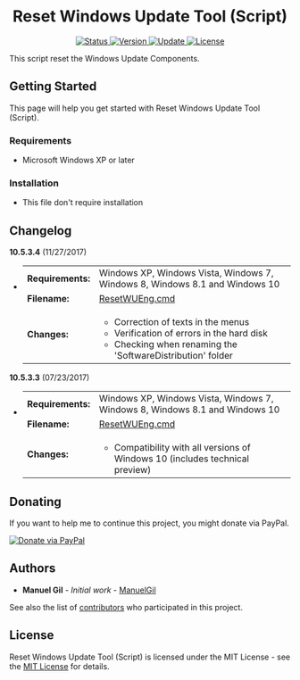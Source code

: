 <div align="center">
	<h1> Reset Windows Update Tool (Script) </h1>
</div>

<div align="center">
	<a href="#changelog">
		<img src="https://img.shields.io/badge/stability-stable-green.svg" alt="Status">
	</a>
	<a href="#changelog">
		<img src="https://img.shields.io/badge/release-v10.5.3.4-blue.svg" alt="Version">
	</a>
	<a href="#changelog">
		<img src="https://img.shields.io/badge/update-november-yellowgreen.svg" alt="Update">
	</a>
	<a href="#license">
		<img src="https://img.shields.io/badge/license-MIT%20License-green.svg" alt="License">
	</a>
</div>

This script reset the Windows Update Components.

<a name="started"></a>
## Getting Started

This page will help you get started with Reset Windows Update Tool (Script).

<a name="requirements"></a>
### Requirements

  * Microsoft Windows XP or later

<a name="installation"></a>
### Installation

  * This file don't require installation

<a name="changelog"></a>
## Changelog

**10.5.3.4** (11/27/2017)

  * <table border="0" cellpadding="4">
		<tr>
			<td><strong>
				Requirements:
			</strong></td>
			<td>
				Windows XP, Windows Vista, Windows 7, Windows 8, Windows 8.1
				and Windows 10
			</td>
		</tr>
		<tr>
			<td>
				<strong>Filename:</strong>
			</td>
			<td>
				<a href="https://github.com/ManuelGil/Script-Reset-Windows-Update-Tool">
					ResetWUEng.cmd
				</a>
			</td>
		</tr>
		<tr>
			<td>
				<strong>Changes:</strong>
			</td>
			<td>
				<ul>
					<li>
						Correction of texts in the menus
					</li>
					<li>
						Verification of errors in the hard disk
					</li>
					<li>
						Checking when renaming the 'SoftwareDistribution' folder
					</li>
				</ul>
			</td>
		</tr>
	</table>

**10.5.3.3** (07/23/2017)

  * <table border="0" cellpadding="4">
		<tr>
			<td><strong>
				Requirements:
			</strong></td>
			<td>
				Windows XP, Windows Vista, Windows 7, Windows 8, Windows 8.1
				and Windows 10
			</td>
		</tr>
		<tr>
			<td>
				<strong>Filename:</strong>
			</td>
			<td>
				<a href="https://github.com/ManuelGil/Script-Reset-Windows-Update-Tool">
					ResetWUEng.cmd
				</a>
			</td>
		</tr>
		<tr>
			<td>
				<strong>Changes:</strong>
			</td>
			<td>
				<ul>
					<li>
						Compatibility with all versions of Windows 10
						(includes technical preview)
					</li>
				</ul>
			</td>
		</tr>
	</table>

<a name="Donating"></a>
## Donating

If you want to help me to continue this project, you might donate via PayPal.

<a href="https://paypal.me/ManuelFGil"><img src="https://img.shields.io/badge/donate-PayPal-blue.svg" alt="Donate via PayPal"></a>

<a name="authors"></a>
## Authors

  * **Manuel Gil** - *Initial work* - [ManuelGil](https://github.com/ManuelGil) 

See also the list of [contributors](https://github.com/ManuelGil/Script-Reset-Windows-Update-Tool/contributors)
 who participated in this project.

<a name="license"></a>
## License

Reset Windows Update Tool (Script) is licensed under the MIT License - see the
 [MIT License](https://opensource.org/licenses/MIT) for details.

